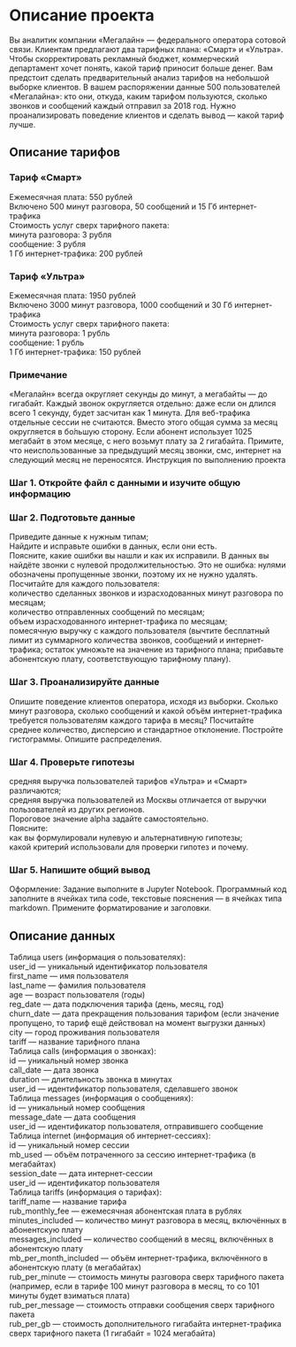 # Описание проекта
Вы аналитик компании «Мегалайн» — федерального оператора сотовой связи. Клиентам предлагают два тарифных плана: «Смарт» и «Ультра». Чтобы скорректировать рекламный бюджет, коммерческий департамент хочет понять, какой тариф приносит больше денег.
Вам предстоит сделать предварительный анализ тарифов на небольшой выборке клиентов. В вашем распоряжении данные 500 пользователей «Мегалайна»: кто они, откуда, каким тарифом пользуются, сколько звонков и сообщений каждый отправил за 2018 год. Нужно проанализировать поведение клиентов и сделать вывод — какой тариф лучше.

## Описание тарифов
### Тариф «Смарт»  
Ежемесячная плата: 550 рублей  
Включено 500 минут разговора, 50 сообщений и 15 Гб интернет-трафика  
Стоимость услуг сверх тарифного пакета:  
минута разговора: 3 рубля  
сообщение: 3 рубля  
1 Гб интернет-трафика: 200 рублей  
### Тариф «Ультра»  
Ежемесячная плата: 1950 рублей  
Включено 3000 минут разговора, 1000 сообщений и 30 Гб интернет-трафика  
Стоимость услуг сверх тарифного пакета:  
минута разговора: 1 рубль  
сообщение: 1 рубль  
1 Гб интернет-трафика: 150 рублей  
### Примечание 
«Мегалайн» всегда округляет секунды до минут, а мегабайты — до гигабайт. Каждый звонок округляется отдельно: даже если он длился всего 1 секунду, будет засчитан как 1 минута.
      Для веб-трафика отдельные сессии не считаются. Вместо этого общая сумма за месяц округляется в бо́льшую сторону. Если абонент использует 1025 мегабайт в этом месяце, с него возьмут плату за 2 гигабайта.
      Примите, что неиспользованные за предыдущий месяц звонки, смс, интернет на следующий месяц не переносятся.
Инструкция по выполнению проекта
### Шаг 1. Откройте файл с данными и изучите общую информацию
### Шаг 2. Подготовьте данные  
Приведите данные к нужным типам;  
Найдите и исправьте ошибки в данных, если они есть.  
Поясните, какие ошибки вы нашли и как их исправили. В данных вы найдёте звонки с нулевой продолжительностью. Это не ошибка: нулями обозначены пропущенные звонки, поэтому их не нужно удалять.  
Посчитайте для каждого пользователя:  
количество сделанных звонков и израсходованных минут разговора по месяцам;  
количество отправленных сообщений по месяцам;  
объем израсходованного интернет-трафика по месяцам;  
помесячную выручку с каждого пользователя (вычтите бесплатный лимит из суммарного количества звонков, сообщений и интернет-трафика; остаток умножьте на значение из тарифного плана; прибавьте абонентскую плату, соответствующую тарифному плану).  
### Шаг 3. Проанализируйте данные  
Опишите поведение клиентов оператора, исходя из выборки. Сколько минут разговора, сколько сообщений и какой объём интернет-трафика требуется пользователям каждого тарифа в месяц? Посчитайте среднее количество, дисперсию и стандартное отклонение. Постройте гистограммы. Опишите распределения.  
### Шаг 4. Проверьте гипотезы  
средняя выручка пользователей тарифов «Ультра» и «Смарт» различаются;  
средняя выручка пользователей из Москвы отличается от выручки пользователей из других регионов.  
Пороговое значение alpha задайте самостоятельно.  
Поясните:  
как вы формулировали нулевую и альтернативную гипотезы;  
какой критерий использовали для проверки гипотез и почему.  
### Шаг 5. Напишите общий вывод  
Оформление: Задание выполните в Jupyter Notebook. Программный код заполните в ячейках типа code, текстовые пояснения — в ячейках типа markdown. Примените форматирование и заголовки.  
  
## Описание данных
Таблица users (информация о пользователях):  
user_id — уникальный идентификатор пользователя  
first_name — имя пользователя  
last_name — фамилия пользователя  
age — возраст пользователя (годы)  
reg_date — дата подключения тарифа (день, месяц, год)  
churn_date — дата прекращения пользования тарифом (если значение пропущено, то тариф ещё действовал на момент выгрузки данных)  
city — город проживания пользователя  
tariff — название тарифного плана  
Таблица calls (информация о звонках):  
id — уникальный номер звонка  
call_date — дата звонка  
duration — длительность звонка в минутах  
user_id — идентификатор пользователя, сделавшего звонок  
Таблица messages (информация о сообщениях):  
id — уникальный номер сообщения  
message_date — дата сообщения  
user_id — идентификатор пользователя, отправившего сообщение  
Таблица internet (информация об интернет-сессиях):  
id — уникальный номер сессии  
mb_used — объём потраченного за сессию интернет-трафика (в мегабайтах)  
session_date — дата интернет-сессии  
user_id — идентификатор пользователя  
Таблица tariffs (информация о тарифах):  
tariff_name — название тарифа  
rub_monthly_fee — ежемесячная абонентская плата в рублях  
minutes_included — количество минут разговора в месяц, включённых в абонентскую плату  
messages_included — количество сообщений в месяц, включённых в абонентскую плату  
mb_per_month_included — объём интернет-трафика, включённого в абонентскую плату (в мегабайтах)  
rub_per_minute — стоимость минуты разговора сверх тарифного пакета (например, если в тарифе 100 минут разговора в месяц, то со 101 минуты будет взиматься плата)  
rub_per_message — стоимость отправки сообщения сверх тарифного пакета  
rub_per_gb — стоимость дополнительного гигабайта интернет-трафика сверх тарифного пакета (1 гигабайт = 1024 мегабайта)  
